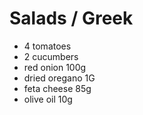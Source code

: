 # Salads / Greek

* 4 tomatoes
* 2 cucumbers
* red onion 100g
* dried oregano 1G
* feta cheese 85g
* olive oil 10g
